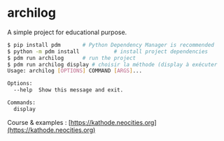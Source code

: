 # archilog

A simple project for educational purpose.
 
```bash
$ pip install pdm       # Python Dependency Manager is recommended
$ python -m pdm install           # install project dependencies
$ pdm run archilog      # run the project
$ pdm run archilog display # choisir la méthode (display à exécuter
Usage: archilog [OPTIONS] COMMAND [ARGS]...

Options:
  --help  Show this message and exit.

Commands:
  display
```

Course & examples : [https://kathode.neocities.org](https://kathode.neocities.org)
